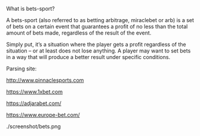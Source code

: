 
What is bets-sport?

A bets-sport (also referred to as betting arbitrage, miraclebet or arb) is a set of bets on a certain event that guarantees a profit of no less than the total amount of bets made,
regardless of the result of the event.

Simply put, it’s a situation where the player gets a profit regardless of the situation – or at least does not lose anything.
A player may want to set bets in a way that will produce a better result under specific conditions.


Parsing site:

http://www.pinnaclesports.com

https://www.1xbet.com

https://adjarabet.com/

https://www.europe-bet.com/



./screenshot/bets.png





